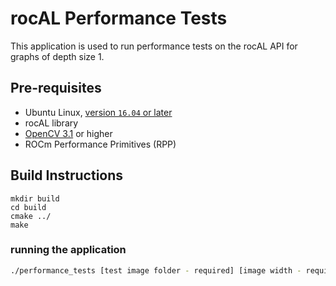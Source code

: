 # rocAL Performance Tests

This application is used to run performance tests on the rocAL API for graphs of depth size 1.

## Pre-requisites
* Ubuntu Linux, [version `16.04` or later](https://www.microsoft.com/software-download/windows10)
* rocAL library
* [OpenCV 3.1](https://github.com/opencv/opencv/releases) or higher
* ROCm Performance Primitives (RPP)

## Build Instructions

  ````absh
  mkdir build
  cd build
  cmake ../
  make
  ````
### running the application

  ````bash
  ./performance_tests [test image folder - required] [image width - required] [image height - required] [test case] [batch size] [0 for CPU, 1 for GPU] [0 for grayscale, 1 for RGB]
  ````

